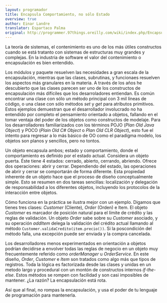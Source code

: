 ```yaml
---
layout: programador
title: Encapsula Comportamiento, no sólo Estado
overview: true
author: Einar Landre
translator: Espartaco Palma
original: http://programmer.97things.oreilly.com/wiki/index.php/Encapsulate_Behavior%2C_not_Just_State
---
```


La teoría de sistemas, el contenimiento es uno de los más útiles
constructos cuando se está tratanto con sistemas de estructuras muy
grandes y complejas. En la industria de software el valor del
contenimiento o encapsulación es bien entendido.

Los módulos y paquete resuelven las necesidades a gran escala de la
encapsulación, mientras que las clases, subrutinas, y funcionaes
resuelven los aspectos más granulares en la materia. A través de los
años he descubierto que las clases parecen ser uno de los constructos de
encapsulación más difíciles que los desarroladores entiendan. Es común
encontrar una clase con sólo un método principal con 3 mil líneas de
código, o una clase con sólo métodos *set* y *get* para atributos
primitivos. Estos ejemplos demuestran que el desarrollador
involucrado no ha entendido por completo el pensamiento orientado a
objetos, fallando en el tomar ventaja del poder de los objetos como
constructos de modelaje. Para los desarrolladores familiarizados
con los términos POJO (*Plan Old Java Object*) y POCO (*Plain Old C#
Object* o *Plan Old CLR Object*), esto fue el intento para regresar a lo
más básico de OO como el paradigma modelo, los objetos son planos y
sencillos, pero no tontos.

Un objeto encapsula ambos; estado y comportamiento, donde el
comportamiento es definido por el estado actual. Considera un objeto
puerta. Éste tiene 4 estados: cerrado, abierto, cerrando, abriendo.
Ofrece dos operaciones: abrir y cerrar. Dependiendo del estado, las
operaciones de abrir y cerrar se comportarán de forma diferente. Esta
propiedad inherente de un objeto hace que el proceso de diseño
conceptualmente simple. Esto se resumen en dos tareas sencillas:
localización y delegación de responsabilidad a los diferentes objetos,
incluyendo los protocolos de la interacción entre objetos.

Cómo funciona en la práctica se ilustra mejor con un ejemplo. Digamos
que tienes tres clases: *Customer* (Cliente), *Order* (Orden) e Item.
El objeto *Customer* es marcador de posición natural para el límite de
crédito y las reglas de validación. Un objeto *Order* sabe sobre su
*Customer* asociado, y su operación *addItem* delega la validación del
crédito actual llamando al método `Customer.validaCredito(item.precio())`.
Si la poscondición del método falla, una excepción puede ser enviada y
la compra cancelada.

Los desarrolladores menos experimentados en orientación a objetos
podrían decidirse a envolver todas las reglas de negocio en un objeto
muy frecuentemente referido como *orderManager* u *OrderService*. En este
diseño, *Order*, *Customer* e *Item* son tratados como algo más que tipos
de registros. Toda la lógica es factorizada desde las clases y unidas en
un metodo largo y procedural con un montón de constructos internos
*if-the-else*. Estos métodos se rompen con facilidad y son casi
imposibles de mantener. ¿La razón? La encapsulación está rota.

Así que al final, no rompas la encapsulación, y usa el poder de tu
lenguaje de programación para mantenerla.

